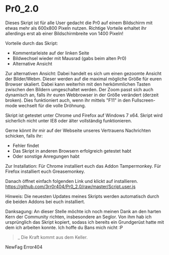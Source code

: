 Pr0_2.0
=======

Dieses Skript ist für alle User gedacht die Pr0 auf einem Bildschirm mit etwas mehr als 600x800 Pixeln nutzen.
Richtige Vorteile erhaltet ihr allerdings erst ab einer Bildschirmbreite von 1400 Pixeln!

Vorteile durch das Skript:
- Kommentarleiste auf der linken Seite
- Bildwechsel wieder mit Mausrad (gabs beim alten Pr0)
- Alternative Ansicht
 
Zur alternativen Ansicht:
Dabei handelt es sich um einen gezoomte Ansicht der Bilder/Webm. Dieser werden auf die maximal mögliche Größe für euren Browser skaliert. Dabei kann weiterhin mit den herkömmlichen Tasten zwischen den Bildern umgeschaltet werden. Der Zoom passt sich auch dynamisch an, falls ihr euren Webbrowser in der Größe verändert (derzeit broken). Dies funktioniert auch, wenn ihr mittels "F11" in den Fullscreen-mode wechselt für die volle Dröhnung.

Skript ist getestet unter Chrome und Firefox auf Windows 7 x64.
Skript wird sicherlich nicht unter IE8 oder älter vollständig funktionieren.

Gerne könnt ihr mir auf der Webseite unseres Vertrauens Nachrichten schicken, falls ihr:
- Fehler findet
- Das Skript in anderen Browsern erfolgreich getestet habt
- Oder sonstige Anregungen habt

Zur Installation:
Für Chrome installiert euch das Addon Tampermonkey.
Für Firefox installiert euch Greasemonkey.

Danach öffnet einfach folgenden Link und klickt auf installieren.
https://github.com/3rr0r404/Pr0_2.0/raw/master/Script.user.js

Hinweis: Die neuesten Updates meines Skripts werden automatisch durch die beiden Addons bei euch installiert.

Danksagung:
An dieser Stelle möchte ich noch meinen Dank an den harten Kern der Community richten, insbesondere an Seglor. Von ihm hab ich ursprünglich das Skript kopiert, sodass ich bereits ein Grundgerüst hatte mit dem ich arbeiten konnte. Ich hoffe du Bans mich nicht :P


>_ Die Kraft kommt aus dem Keller.

NewFag Error404
